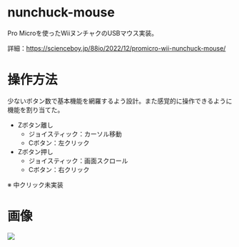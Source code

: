# nunchuck-mouse
Pro Microを使ったWiiヌンチャクのUSBマウス実装。

詳細：https://scienceboy.jp/88io/2022/12/promicro-wii-nunchuck-mouse/

# 操作方法
少ないボタン数で基本機能を網羅するよう設計。また感覚的に操作できるように機能を割り当てた。

- Zボタン離し
  - ジョイスティック：カーソル移動
  - Cボタン：左クリック
- Zボタン押し
  - ジョイスティック：画面スクロール
  - Cボタン：右クリック

※ 中クリック未実装

# 画像

![](https://i0.wp.com/scienceboy.jp/wp/wp-content/uploads/2022/12/IMG_20221204_202855.jpg)
